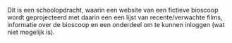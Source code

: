 Dit is een schoolopdracht, waarin een website van een fictieve bioscoop wordt geprojecteerd met daarin een
een lijst van recente/verwachte films, informatie over de bioscoop en een onderdeel om te kunnen
inloggen (wat niet mogelijk is). 
